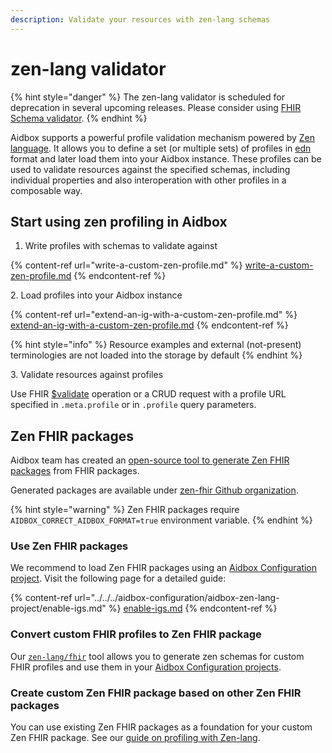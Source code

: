 ```yaml
---
description: Validate your resources with zen-lang schemas
---
```


# zen-lang validator

{% hint style="danger" %}
The zen-lang validator is scheduled for deprecation in several upcoming releases. Please consider using [FHIR Schema validator](../fhir-schema-validator/).
{% endhint %}

Aidbox supports a powerful profile validation mechanism powered by [Zen language](https://github.com/zen-lang/zen). It allows you to define a set (or multiple sets) of profiles in [edn](https://github.com/edn-format/edn) format and later load them into your Aidbox instance. These profiles can be used to validate resources against the specified schemas, including individual properties and also interoperation with other profiles in a composable way.

## Start using zen profiling in Aidbox

1. Write profiles with schemas to validate against

{% content-ref url="write-a-custom-zen-profile.md" %}
[write-a-custom-zen-profile.md](write-a-custom-zen-profile.md)
{% endcontent-ref %}

2\. Load profiles into your Aidbox instance

{% content-ref url="extend-an-ig-with-a-custom-zen-profile.md" %}
[extend-an-ig-with-a-custom-zen-profile.md](extend-an-ig-with-a-custom-zen-profile.md)
{% endcontent-ref %}

{% hint style="info" %}
Resource examples and external (not-present) terminologies are not loaded into the storage by default
{% endhint %}

3\. Validate resources against profiles

Use FHIR [$validate](../../../api-1/fhir-api/usdvalidate.md) operation or a CRUD request with a profile URL specified in `.meta.profile` or in `.profile` query parameters.

## Zen FHIR packages

Aidbox team has created an [open-source tool to generate Zen FHIR packages](https://github.com/zen-lang/fhir) from FHIR packages.

Generated packages are available under [zen-fhir Github organization](https://github.com/orgs/zen-fhir/repositories).

{% hint style="warning" %}
Zen FHIR packages require `AIDBOX_CORRECT_AIDBOX_FORMAT=true` environment variable.
{% endhint %}

### Use Zen FHIR packages

We recommend to load Zen FHIR packages using an [Aidbox Configuration project](../../../aidbox-configuration/aidbox-zen-lang-project/). Visit the following page for a detailed guide:

{% content-ref url="../../../aidbox-configuration/aidbox-zen-lang-project/enable-igs.md" %}
[enable-igs.md](../../../aidbox-configuration/aidbox-zen-lang-project/enable-igs.md)
{% endcontent-ref %}

### Convert custom FHIR profiles to Zen FHIR package

Our [`zen-lang/fhir`](https://github.com/zen-lang/fhir/blob/main/README.md) tool allows you to generate zen schemas for custom FHIR profiles and use them in your [Aidbox Configuration projects](../../../aidbox-configuration/aidbox-zen-lang-project/).

### Create custom Zen FHIR package based on other Zen FHIR packages

You can use existing Zen FHIR packages as a foundation for your custom Zen FHIR package. See our [guide on profiling with Zen-lang](extend-an-ig-with-a-custom-zen-profile.md).
